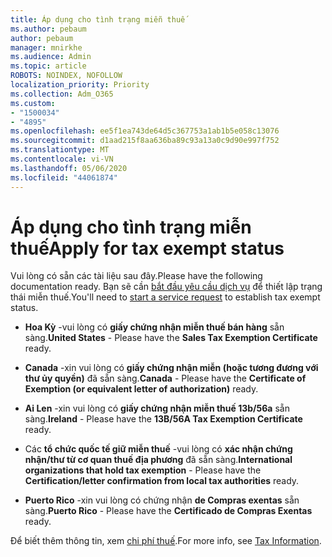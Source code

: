 ```yaml
---
title: Áp dụng cho tình trạng miễn thuế
ms.author: pebaum
author: pebaum
manager: mnirkhe
ms.audience: Admin
ms.topic: article
ROBOTS: NOINDEX, NOFOLLOW
localization_priority: Priority
ms.collection: Adm_O365
ms.custom:
- "1500034"
- "4895"
ms.openlocfilehash: ee5f1ea743de64d5c367753a1ab1b5e058c13076
ms.sourcegitcommit: d1aad215f8aa636ba89c93a13a0c9d90e997f752
ms.translationtype: MT
ms.contentlocale: vi-VN
ms.lasthandoff: 05/06/2020
ms.locfileid: "44061874"
---
```

# <a name="apply-for-tax-exempt-status"></a><span data-ttu-id="2d05a-102">Áp dụng cho tình trạng miễn thuế</span><span class="sxs-lookup"><span data-stu-id="2d05a-102">Apply for tax exempt status</span></span>

<span data-ttu-id="2d05a-103">Vui lòng có sẵn các tài liệu sau đây.</span><span class="sxs-lookup"><span data-stu-id="2d05a-103">Please have the following documentation ready.</span></span> <span data-ttu-id="2d05a-104">Bạn sẽ cần [bắt đầu yêu cầu dịch vụ](https://docs.microsoft.com/microsoft-365/admin/contact-support-for-business-products) để thiết lập trạng thái miễn thuế.</span><span class="sxs-lookup"><span data-stu-id="2d05a-104">You'll need to [start a service request](https://docs.microsoft.com/microsoft-365/admin/contact-support-for-business-products) to establish tax exempt status.</span></span>

- <span data-ttu-id="2d05a-105">**Hoa Kỳ** -vui lòng có **giấy chứng nhận miễn thuế bán hàng** sẵn sàng.</span><span class="sxs-lookup"><span data-stu-id="2d05a-105">**United States** - Please have the **Sales Tax Exemption Certificate** ready.</span></span>

- <span data-ttu-id="2d05a-106">**Canada** -xin vui lòng có **giấy chứng nhận miễn (hoặc tương đương với thư ủy quyền)** đã sẵn sàng.</span><span class="sxs-lookup"><span data-stu-id="2d05a-106">**Canada** - Please have the **Certificate of Exemption (or equivalent letter of authorization)** ready.</span></span>

- <span data-ttu-id="2d05a-107">**Ai Len** -xin vui lòng có **giấy chứng nhận miễn thuế 13b/56a** sẵn sàng.</span><span class="sxs-lookup"><span data-stu-id="2d05a-107">**Ireland** - Please have the **13B/56A Tax Exemption Certificate** ready.</span></span>

- <span data-ttu-id="2d05a-108">Các **tổ chức quốc tế giữ miễn thuế** -vui lòng có **xác nhận chứng nhận/thư từ cơ quan thuế địa phương** đã sẵn sàng.</span><span class="sxs-lookup"><span data-stu-id="2d05a-108">**International organizations that hold tax exemption** - Please have the **Certification/letter confirmation from local tax authorities** ready.</span></span>

- <span data-ttu-id="2d05a-109">**Puerto Rico** -xin vui lòng có chứng nhận **de Compras exentas** sẵn sàng.</span><span class="sxs-lookup"><span data-stu-id="2d05a-109">**Puerto Rico** - Please have the **Certificado de Compras Exentas** ready.</span></span>

<span data-ttu-id="2d05a-110">Để biết thêm thông tin, xem [chi phí thuế](https://docs.microsoft.com/microsoft-365/commerce/billing-and-payments/tax-information).</span><span class="sxs-lookup"><span data-stu-id="2d05a-110">For more info, see [Tax Information](https://docs.microsoft.com/microsoft-365/commerce/billing-and-payments/tax-information).</span></span>

